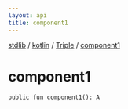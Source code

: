 ```yaml
---
layout: api
title: component1
---
```

[stdlib](../../index.html) / [kotlin](../index.html) / [Triple](index.html) / [component1](component1.html)

# component1

```
public fun component1(): A
```
